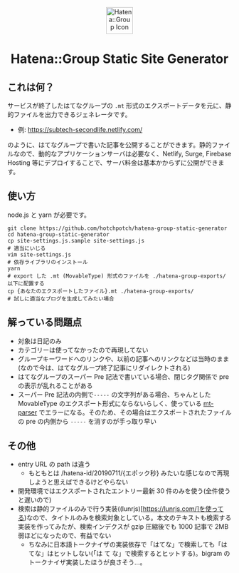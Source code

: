 <p align="center">
  <img alt="Hatena::Group Icon" src="https://hatena.g.hatena.ne.jp/images/de_favicon.ico" width="60" />
</p>
<h1 align="center">
Hatena::Group Static Site Generator
</h1>

## これは何？

サービスが終了したはてなグループの `.mt` 形式のエクスポートデータを元に、静的ファイルを出力できるジェネレータです。

- 例: https://subtech-secondlife.netlify.com/

のように、はてなグループで書いた記事を公開することができます。静的ファイルなので、動的なアプリケーションサーバは必要なく、Netlify, Surge, Firebase Hosting 等にデプロイすることで、サーバ料金は基本かからずに公開ができます。

## 使い方

node.js と yarn が必要です。

```
git clone https://github.com/hotchpotch/hatena-group-static-generator
cd hatena-group-static-generator
cp site-settings.js.sample site-settings.js
# 適当にいじる
vim site-settings.js
# 依存ライブラリのインストール
yarn
# export した .mt (MovableType) 形式のファイルを ./hatena-group-exports/ 以下に配置する
cp {あなたのエクスポートしたファイル}.mt ./hatena-group-exports/
# 試しに適当なブログを生成してみたい場合

```

## 解っている問題点

- 対象は日記のみ
- カテゴリーは使ってなかったので再現してない
- グループキーワードへのリンクや、以前の記事へのリンクなどは当時のまま(なので今は、はてなグループ終了記事にリダイレクトされる)
- はてなグループのスーパー Pre 記法で書いている場合、閉じタグ関係で pre の表示が乱れることがある
- スーパー Pre 記法の内側で`-----` の文字列がある場合、ちゃんとした MovableType のエクスポート形式にならないらしく、使っている [mt-parser](https://gitlab.com/tottokotkd/mt-parser) でエラーになる。そのため、その場合はエクスポートされたファイルの pre の内側から `-----` を消すのが手っ取り早い

## その他

- entry URL の path は違う
  - もともとは /hatena-id/20190711/{エポック秒} みたいな感じなので再現しようと思えばできるけどやらない
- 開発環境ではエクスポートされたエントリー最新 30 件のみを使う(全件使うと遅いので)
- 検索は静的ファイルのみで行う実装((lunrjs)[https://lunrjs.com/]を使ってる)なので、タイトルのみを検索対象としている。本文のテキストも検索する実装を作ってみたが、検索インデクスが gzip 圧縮後でも 1000 記事で 2MB 弱ほどになったので、有益でない
  - ちなみに日本語トークナイザの実装依存で「はてな」で検索しても「はてな」はヒットしない(「は て な」で検索するとヒットする)。bigram のトークナイザ実装したほうが良さそう…。
